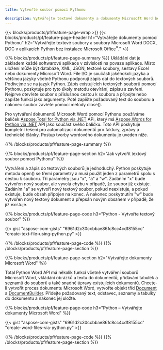 ```yaml
---
title: Vytvořte soubor pomocí Pythonu 

description: Vytvářejte textové dokumenty a dokumenty Microsoft Word bez instalace sady Microsoft Office 
---
```


{{< blocks/products/pf/feature-page-wrap >}}
{{< blocks/products/pf/feature-page-header h1="Vytvářejte dokumenty pomocí Pythonu" h2="Vytvářejte textové soubory a soubory Microsoft Word DOCX, DOC v aplikacích Python bez instalace Microsoft Office<sup>&reg;</sup>." >}}

{{% blocks/products/pf/feature-page-summary %}}
Ukládání dat je základem každé softwarové aplikace v závislosti na povaze aplikace. Místo uložení může být databáze, XML, JSON, textové soubory, sestavy Excel nebo dokumenty Microsoft Word. File I/O je součástí jakéhokoli jazyka a většinou jazyky včetně Pythonu podporují zápis dat do textových souborů. Podívejme se na jazyk Python. Zápis existujících textových souborů pomocí Pythonu, poskytuje pro tyto úkoly metodu otevírání, zápisu a zavření. Nejprve otevřete soubor s příslušnou cestou k souboru a připojte nebo zapište funkci jako argumenty. Poté zapište požadovaný text do souboru a nakonec soubor zavřete pomocí metody close(). 

Pro vytváření dokumentů Microsoft Word pomocí Pythonu používáme balíček [Aspose.Total for Python via .NET](https://products.aspose.com/total/python-net/) API, který má [Aspose.Words for Python via .NET](https://products.aspose.com/words/python-net/) API jako součást svého balíčku. Toto API poskytuje kompletní řešení pro automatizaci dokumentů pro faktury, zprávy a technické články. Postup tvorby wordového dokumentu je uveden níže.

{{% /blocks/products/pf/feature-page-summary  %}}

{{% blocks/products/pf/feature-page-section  h2="Jak vytvořit textový soubor pomocí Pythonu" %}}

Vytváření a zápis do textových souborů je jednoduchý. Python poskytuje metodu open() se třemi parametry a musí použít jeden z parametrů spolu s cestou k souboru. Tři parametry jsou "x", "a" a "w". Zadáním "x" bude vytvořen nový soubor, ale vyvolá chybu v případě, že soubor již existuje. Zadáním "a" se vytvoří nový textový soubor, pokud neexistuje, a pokud existuje, bude obsah připojen na konec. A nakonec poskytnutím "w" bude vytvořen nový textový dokument a přepsán novým obsahem v případě, že již existuje.

{{% blocks/products/pf/feature-page-code h3="Python - Vytvořte textový soubor" %}}

{{< gist "aspose-com-gists" "6961d2c30ccbbae86fc8cc4cdf8155cc" "create-text-file-using-python.py" >}}

{{% /blocks/products/pf/feature-page-code  %}}
{{% /blocks/products/pf/feature-page-section %}}

{{% blocks/products/pf/feature-page-section  h2="Vytvářejte dokumenty Microsoft Word" %}}

Total Python Word API má několik funkcí včetně vytváření souborů Microsoft Word, vkládání obrázků a textu do dokumentů, přidávání tabulek a seznamů do souborů a také snadné úpravy existujících dokumentů. Chcete-li vytvořit proces dokumentu Microsoft Word, vytvořte objekt tříd [Document](https://reference.aspose.com/words/python-net/aspose.words/document/) a [DocumentBuilder](https://reference.aspose.com/words/python-net/aspose.words/documentbuilder/). Přidejte požadovaný text, odstavec, seznamy a tabulky do dokumentu a nakonec jej uložte.

{{% blocks/products/pf/feature-page-code h3="Python – Vytvářejte dokumenty Microsoft Word" %}}

{{< gist "aspose-com-gists" "6961d2c30ccbbae86fc8cc4cdf8155cc" "create-word-files-via-python.py" >}}

{{% /blocks/products/pf/feature-page-code  %}}
{{% /blocks/products/pf/feature-page-section %}}